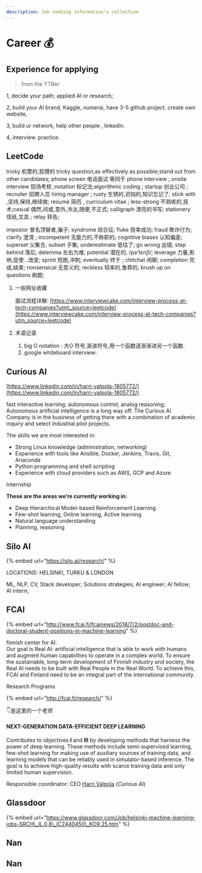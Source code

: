```yaml
---
description: Job seeking information's collection
---
```


# Career 💰

## Experience for applying

> from the YTBer

1, decide your path; applied AI or research;

2, build your AI brand, Kaggle, numerai, have 3-5 github project. create own website,

3, build ur network, help other people , linkedin.

4, interview. practice.

## LeetCode

tricky 机警的,狡猾的 tricky question;as effectively as possible;stand out from other candidates; phone screen 电话面试 等同于 phone interview ; onsite interview 现场考核 ;notation 标记法;algorithmic coding ; startup 创业公司 ; recruiter 招聘人员 hiring manager ; rusty 生锈的,迟钝的,知识忘记了; stick with ,坚持,保持,继续做; resume 简历 , curriculum vitae ; less-strong 不熟练的,技术;casual 偶然,间或,意外,冷淡,随便,不正式; calligraph 漂亮的书写; stationery 信纸,文具.; relay 转告;

impostor 冒名顶替者,骗子; syndrome 综合征; fluke 侥幸成功; fraud 欺诈行为; clarify 澄清 ; incompetent 无能力的,不称职的; cognitive biases 认知偏差; superset 父集合, subset 子集; underestimate 低估了; go wrong 出错; step behind 落后; delemma 左右为难; potential 潜在的, /pə'tɛnʃl/; leverage 力量,影响,促使...改变; sprint 短跑,冲刺; eventually 终于 ; chitchat 闲聊; completion 完成,结束; nonsensical 无意义的; reckless 轻率的,鲁莽的; brush up on questions 刷题;

1. 一些网址收藏

   面试流程详解: [https://www.interviewcake.com/interview-process-at-tech-companies?utm\_source=leetcode](https://www.interviewcake.com/interview-process-at-tech-companies?utm_source=leetcode)

2. 术语记录
   1. big O notation : 大O 符号,渐进符号,用一个函数逐渐渐进另一个函数.
   2. google whiteboard interview: 

## Curious AI

[https://www.linkedin.com/in/harri-valpola-1805772/](https://www.linkedin.com/in/harri-valpola-1805772/) 

fast interactive learning; autonomous control; analog reasoning; Autonomous artificial intelligence is a long way off. The Curious AI Company is in the business of getting there with a combination of academic inquiry and select industrial pilot projects.

The skills we are most interested in:

* Strong Linux knowledge \(administration, networking\)
* Experience with tools like Ansible, Docker, Jenkins, Travis, Git, Anaconda
* Python programming and shell scripting
* Experience with cloud providers such as AWS, GCP and Azure

Internship

**These are the areas we’re currently working in:**

* Deep Hierarchical Model-based Reinforcement Learning
* Few-shot learning, Online learning, Active learning
* Natural language understanding
* Planning, reasoning



## Silo AI

{% embed url="https://silo.ai/research/" %}

LOCATIONS: HELSINKI, TURKU & LONDON  
  
ML, NLP, CV, Stack developer; Solutions strategies; AI engineer; AI fellow; AI intern;

## FCAI

{% embed url="http://www.fcai.fi/fcainews/2018/7/2/postdoc-and-doctoral-student-positions-in-machine-learning" %}

finnish center for AI.  
Our goal is Real AI: artificial intelligence that is able to work with humans and augment human capabilities to operate in a complex world. To ensure the sustainable, long-term development of Finnish industry and society, the Real AI needs to be built with Real People in the Real World. To achieve this, FCAI and Finland need to be an integral part of the international community.

Research Programs

{% embed url="http://fcai.fi/research/" %}

👇是这里的一个老师

#### NEXT-GENERATION DATA-EFFICIENT DEEP LEARNING

Contributes to objectives **I** and **III** by developing methods that harness the power of deep learning. These methods include semi-supervised learning, few-shot learning for making use of auxiliary sources of training data, and learning models that can be reliably used in simulator-based inference. The goal is to achieve high-quality results with scarce training data and only limited human supervision.

Responsible coordinator: CEO [Harri Valpola](https://thecuriousaicompany.com/) \(_Curious AI_\)



## Glassdoor

{% embed url="https://www.glassdoor.com/Job/helsinki-machine-learning-jobs-SRCH\_IL.0,8\_IC2440450\_KO9,25.htm" %}

## Nan

## Nan

